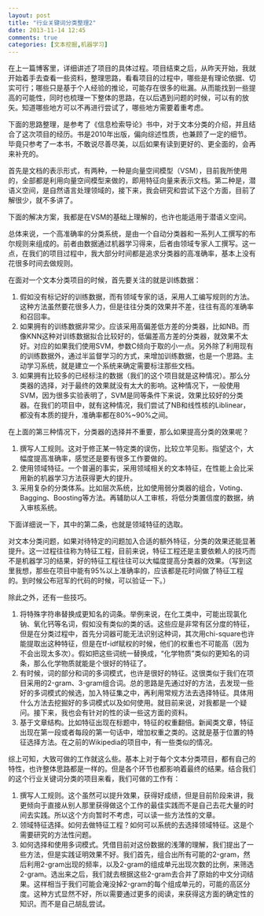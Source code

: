 ```yaml
---
layout: post
title: "行业关键词分类整理2"
date: 2013-11-14 12:45
comments: true
categories: [文本挖掘,机器学习]
---
```


在上一篇博客里，详细讲述了项目的具体过程。项目结束之后，从昨天开始，我就开始着手去查看一些资料，整理思路，看看项目的过程中，哪些是有理论依据、切实可行；哪些只是基于个人经验的推论，可能存在很多的纰漏。从而能找到一些提高的可能性，同时也梳理一下整体的思路，在以后遇到问题的时候，可以有的放矢。知道哪些地方可以不再进行尝试了，哪些地方需要着重考虑。

下面的思路整理，是参考了《信息检索导论》书中，对于文本分类的介绍，并且结合了这次项目的经历。书是2010年出版，偏向综述性质，也兼顾了一定的细节。毕竟只参考了一本书，不敢说尽善尽美，以后如果有读到更好的、更全面的，会再来补充的。

首先是文档的表示形式，有两种，一种是向量空间模型（VSM），目前我所使用的，全部都是利用向量空间模型来做的，即用特征向量来表示文档。第二种是，潜语义空间，是自然语言处理领域的，接下来，我会研究和尝试下这个方面，目前了解很少，就不多讲了。

下面的解决方案，我都是在VSM的基础上理解的，也许也能适用于潜语义空间。

总体来说，一个高准确率的分类系统，是由一个自动分类器和一系列人工撰写的布尔规则来组成的。前者由数据通过机器学习得来，后者由领域专家人工撰写。这一点，在我们的项目过程中，我大部分时间都是追求分类器的高准确率，基本上没有花很多时间去做规则。

在面对一个文本分类项目的时候，首先要关注的就是训练数据：

1. 假如没有标记好的训练数据，而有领域专家的话，采用人工编写规则的方法。这种方法虽然要花很多人力，但是往往分类的效果并不差，往往有高的准确率和召回率。
2. 如果拥有的训练数据非常少。应该采用高偏差低方差的分类器，比如NB。而像KNN这种对训练数据拟合比较好的，低偏差高方差的分类器，就效果不太好。对应的如果我们使用SVM，参数C倾向于取的小一点。另外除了利用现有的训练数据外，通过半监督学习的方式，来增加训练数据，也是一个思路。主动学习系统，就是建立一个系统来确定需要标注那些文档。
3. 如果拥有比较多的已经标注的数据（我们的这个项目就是这种情况）。那么分类器的选择，对于最终的效果就没有太大的影响。这种情况下，一般使用SVM，因为很多实验表明了，SVM是同等条件下来说，效果比较好的分类器。在我们的项目中，就有这种情况，我们尝试了NB和线性核的Liblinear，都没有本质的提升，准确率都在80%~90%之间。

在上面的第三种情况下，分类器的选择并不重要，那么如果提高分类的效果呢？

1. 撰写人工规则。这对于修正某一特定类的误伤，比较立竿见影。指望这个，大幅度提高准确率，感觉还是要有很多工作要做的。 
2. 使用领域特征。一个普遍的事实，采用领域相关的文本特征，在性能上会比采用新的机器学习方法获得更大的提升。
3. 采用复杂的分类体系。比如层次系统，比如使用弱分类器的组合，Voting、Bagging、Boosting等方法。再辅助以人工审核，将低分类置信度的数据，纳入审核系统。

下面详细说一下，其中的第二条，也就是领域特征的选取。

对文本分类问题，如果对待特定的问题加入合适的额外特征，分类的效果还能显著提升。这一过程往往称为特征工程，目前来说，特征工程还是主要依赖人的技巧而不是机器学习的结果，好的特征工程往往可以大幅度提高分类器的效果。（写到这里我想，那些在项目中能有95%以上准确率的，应该都是花时间做了特征工程的。到时候公布冠军的代码的时候，可以验证一下。）

除此之外，还有一些技巧。

1. 将特殊字符串替换成更知名的词条。举例来说，在化工类中，可能出现氯化钠、氧化钙等名词，假如没有类似的类的话。这些应是非常有区分度的特征，但是在分类过程中，首先分词器可能无法识别这种词，其次用chi-square也许能提取出这种特征，但是在tf-idf赋权的时候，他们的权重也不可能高（因为不会出现太多次）。假如把这些词统一替换成，“化学物质”类似的更知名的词条，那么化学物质就能是个很好的特征了。
2. 有时候，词的部分和词的多词模式，也许是很好的特征。这很类似于我们在项目采用的2-gram、3-gram组合词。总的思路是先通过好的方法，去发现一些好的多词模式的候选，加入特征集之中，再利用常规方法去选择特征。具体用什么方法去挖掘好的多词模式以及如何使用。就目前来说，对我都是一个疑问。接下来，我也会有针对的性的读一些这方面的资料。
3. 基于文章结构。比如特征出现在标题中，特征的权重翻倍。新闻类文章，特征出现在第一段或者每段的第一句话中，增加权重之类的。这就是基于位置的特征选择方法。在之前的Wikipedia的项目中，有一些类似的情况。

综上可知，大致可做的工作就这么些。基本上对于每个文本分类项目，都有自己的特性，也许整体思路都是一样的。但是各个环节也都影响着最终的结果。结合我们的这个行业关键词分类的项目来看，我们可做的工作有：

1. 撰写人工规则。这个虽然可以提升效果，获得好成绩，但是目前阶段来讲，我更倾向于直接从别人那里获得做这个工作的最佳实践而不是自己去花大量的时间去实践。所以这个方向暂时不考虑，可以读一些方法性的文章。
2. 领域特征选择。如何去做特征工程？如何可以系统的去选择领域特征。这是个需要研究的方法性问题。
3. 如何选择和使用多词模式。凭借目前对这份数据的浅薄的理解，我们提出了一些方法，但是实践证明效果不好。我们首先，组合出所有可能的2-gram，然后利用2-gram出现的频率，以及2-gram的组成单元出现次数的比例，来筛选2-gram。选出来之后，我们就去根据这些2-gram去合并了原始的中文分词结果。这样相当于我们可能会淹没掉2-gram的每个组成单元的，可能的高区分度。这种方式显然不好，所以需要通过更多的阅读，来获得这方面的确定性的知识。而不是自己胡乱尝试。